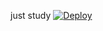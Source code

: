 just study
[![Deploy](https://www.herokucdn.com/deploy/button.png)](https://heroku.com/deploy?template=https://github.com/happy0610/GP-xy)
